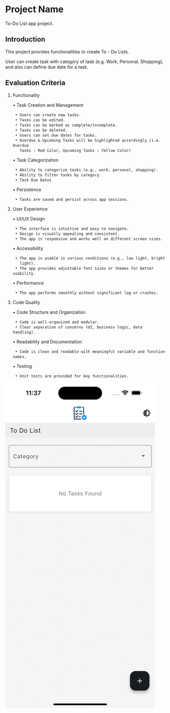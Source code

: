 # Project Name

To-Do List app project.

## Introduction

This project provides functionalities to create To - Do Lists.

User can create task with category of task (e.g. Work, Personal, Shopping),
and also can define due date for a task.

## Evaluation Criteria

1. Functionality

    • Task Creation and Management

        • Users can create new tasks.
        • Tasks can be edited.
        • Tasks can be marked as complete/incomplete.
        • Tasks can be deleted.
        • Users can set due dates for tasks.
        • Overdue & Upcoming Tasks will be highlighted accordingly.(i.e. Overdue 
          Tasks : Red Color, Upcoming Tasks : Yellow Color)

    • Task Categorization

        • Ability to categorize tasks (e.g., work, personal, shopping).
        • Ability to filter tasks by category.
        • Task Due Dates

    • Persistence

        • Tasks are saved and persist across app sessions.


2. User Experience

    • UI/UX Design

        • The interface is intuitive and easy to navigate.
        • Design is visually appealing and consistent.
        • The app is responsive and works well on different screen sizes.

    • Accessibility

        • The app is usable in various conditions (e.g., low light, bright
          light).
        • The app provides adjustable font sizes or themes for better usability.

    • Performance

        • The app performs smoothly without significant lag or crashes.


3. Code Quality

    • Code Structure and Organization

        • Code is well-organized and modular.
        • Clear separation of concerns (UI, business logic, data handling).

    • Readability and Documentation

        • Code is clean and readable with meaningful variable and function names.

    • Testing

        • Unit tests are provided for key functionalities.

![1](https://github.com/KrishnaSoftwareSolution/todolistapp/blob/main/screenshots/1.png?raw=true)
